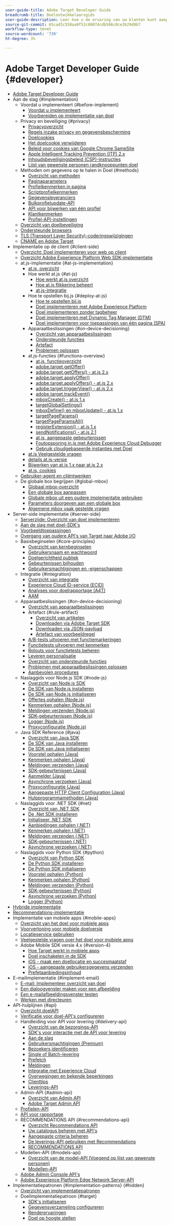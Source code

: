 ```yaml
---
user-guide-title: Adobe Target Developer Guide
breadcrumb-title: Doelontwikkelaarsgids
user-guide-description: Leer hoe u de ervaring van uw klanten kunt aanpassen en personaliseren om uw omzet te maximaliseren op uw websites en mobiele sites, apps, sociale media en andere digitale kanalen.
source-git-commit: 65cad3c558aa0f52c8007dcdb566c0ce3b29d8b7
workflow-type: tm+mt
source-wordcount: '739'
ht-degree: 3%

---
```



# Adobe Target Developer Guide {#developer}

+ [Adobe Target Developer Guide](overview.md)
+ Aan de slag {#implementation}
   + Voordat u implementeert {#before-implement}
      + [Voordat u implementeert](before-implement/considerations-before-you-implement-target.md)
      + [Voorbereiden op implementatie van doel](before-implement/prepare-to-implement-target.md)
   + Privacy en beveiliging {#privacy}
      + [Privacyoverzicht](before-implement/privacy/privacy.md)
      + [Regels inzake privacy en gegevensbescherming](before-implement/privacy/cmp-privacy-and-general-data-protection-regulation.md)
      + [Doelcookies](before-implement/privacy/cookie-behavior.md)
      + [Het doelcookie verwijderen](before-implement/privacy/cookie-deleting.md)
      + [Beleid voor cookies van Google Chrome SameSite](before-implement/privacy/google-chrome-samesite-cookie-policies.md)
      + [Apple Intelligent Tracking Prevention (ITP) 2.x](before-implement/privacy/apple-itp-2x.md)
      + [Inhoudsbeveiligingsbeleid (CSP)-instructies](before-implement/privacy/content-security-policy.md)
      + [Lijst van gewenste personen randknooppunten doel](before-implement/privacy/allowlist-edges.md)
   + Methoden om gegevens op te halen in Doel {#methods}
      + [Overzicht van methoden](before-implement/methods-to-get-data-into-target/methods-to-get-data-into-target.md)
      + [Paginaparameters](before-implement/methods-to-get-data-into-target/page-parameters.md)
      + [Profielkenmerken in pagina](before-implement/methods-to-get-data-into-target/in-page-profile-attributes.md)
      + [Scriptprofielkenmerken](before-implement/methods-to-get-data-into-target/script-profile-attributes.md)
      + [Gegevensleveranciers](before-implement/methods-to-get-data-into-target/data-providers.md)
      + [Bulkprofielupdate-API](before-implement/methods-to-get-data-into-target/bulk-profile-update-api.md)
      + [API voor bijwerken van één profiel](before-implement/methods-to-get-data-into-target/single-profile-update-api.md)
      + [Klantkenmerken](before-implement/methods-to-get-data-into-target/customer-attributes.md)
      + [Profiel-API-instellingen](before-implement/methods-to-get-data-into-target/profile-api-settings.md)
   + [Overzicht van doelbeveiliging](before-implement/target-security-overview.md)
   + [Ondersteunde browsers](before-implement/supported-browsers.md)
   + [TLS (Transport Layer Security)-coderingswijzigingen](before-implement/tls-transport-layer-security-encryption.md)
   + [CNAME en Adobe Target](before-implement/implement-cname-support-in-target.md)
+ Implementatie op de client {#client-side}
   + [Overzicht: Doel implementeren voor web op client](implement/client-side/overview.md)
   + [Overzicht Adobe Experience Platform Web SDK-implementatie](implement/client-side/aep-web-sdk.md)
   + at.js-implementatie {#at-js-implementation}
      + [at.js, overzicht](implement/client-side/atjs/how-atjs-works/overview.md)
      + Hoe werkt at.js {#at-js}
         + [Hoe werkt at.js overzicht](implement/client-side/atjs/how-atjs-works/how-atjs-works.md)
         + [Hoe at.js flikkering beheert](implement/client-side/atjs/how-atjs-works/manage-flicker-with-atjs.md)
         + [at.js-integratie](implement/client-side/atjs/how-atjs-works/target-atjs-integrations.md)
      + Hoe te opstellen bij.js {#deploy-at-js}
         + [Hoe te opstellen bij.js](implement/client-side/atjs/how-to-deployatjs/how-to-deployatjs.md)
         + [Doel implementeren met Adobe Experience Platform](implement/client-side/atjs/how-to-deployatjs/implement-target-using-adobe-launch.md)
         + [Doel implementeren zonder tagbeheer](implement/client-side/atjs/how-to-deployatjs/implement-target-without-a-tag-manager.md)
         + [Doel implementeren met Dynamic Tag Manager (DTM)](implement/client-side/atjs/how-to-deployatjs/implement-target-using-dtm.md)
         + [Doel implementeren voor toepassingen van één pagina (SPA)](implement/client-side/atjs/how-to-deployatjs/target-atjs-single-page-application.md)
      + Apparaatbeslissingen {#on-device-decisioning}
         + [Overzicht van apparaatbeslissingen](implement/client-side/atjs/on-device-decisioning/on-device-decisioning.md)
         + [Ondersteunde functies](implement/client-side/atjs/on-device-decisioning/supported-features.md)
         + [Artefact](implement/client-side/atjs/on-device-decisioning/rule-artifact.md)
         + [Problemen oplossen](implement/client-side/atjs/on-device-decisioning/troubleshooting-on-device-decisioning.md)
      + at.js-functies {#functions-overview}
         + [at.js, functieoverzicht](implement/client-side/atjs/atjs-functions/atjs-functions.md)
         + [adobe.target.getOffer()](implement/client-side/atjs/atjs-functions/adobe-target-getoffer.md)
         + [adobe.target.getOffers() - at.js 2.x](implement/client-side/atjs/atjs-functions/adobe-target-getoffers-atjs-2.md)
         + [adobe.target.applyOffer()](implement/client-side/atjs/atjs-functions/adobe-target-applyoffer.md)
         + [adobe.target.applyOffers() - at.js 2.x](implement/client-side/atjs/atjs-functions/adobe-target-applyoffers-atjs-2.md)
         + [adobe.target.triggerView() - at.js 2.x](implement/client-side/atjs/atjs-functions/adobe-target-triggerview-atjs-2.md)
         + [adobe.target.trackEvent()](implement/client-side/atjs/atjs-functions/adobe-target-trackevent.md)
         + [mboxCreate() - at.js 1.x](implement/client-side/atjs/atjs-functions/mboxcreate-atjs.md)
         + [targetGlobalSettings()](implement/client-side/atjs/atjs-functions/targetglobalsettings.md)
         + [mboxDefine() en mboxUpdate() - at.js 1.x](implement/client-side/atjs/atjs-functions/mboxdefine-mboxupdate-atjs-1x.md)
         + [targetPageParams()](implement/client-side/atjs/atjs-functions/targetpageparams.md)
         + [targetPageParamsAll()](implement/client-side/atjs/atjs-functions/targetpageparamsall.md)
         + [registerExtension() - at.js 1.x](implement/client-side/atjs/atjs-functions/registerextension-atjs-1x.md)
         + [sendNotifications() - at.js 2.1](implement/client-side/atjs/atjs-functions/adobe-target-sendnotifications-atjs-21.md)
         + [at.js, aangepaste gebeurtenissen](implement/client-side/atjs/atjs-functions/atjs-custom-events.md)
         + [Foutopsporing in.js met Adobe Experience Cloud Debugger](implement/client-side/target-debugging-atjs/target-debugging-atjs.md)
         + [Gebruik cloudgebaseerde instanties met Doel](implement/client-side/target-debugging-atjs/targeting-using-cloud-based-instances.md)
      + [at.js Veelgestelde vragen](implement/client-side/atjs/target-atjs-faq.md)
      + [details at.js-versie](implement/client-side/atjs/target-atjs-versions.md)
      + [Bijwerken van at.js 1.x naar at.js 2.x](implement/client-side/atjs/upgrading-from-atjs-1x-to-atjs-20.md)
      + [at.js, cookies](implement/client-side/atjs/atjs-cookies.md)
   + [Gebruiker-agent en cliëntwenken](implement/client-side/atjs/user-agent-and-client-hints.md)
   + De globale box begrijpen {#global-mbox}
      + [Globaal mbox-overzicht](implement/client-side/atjs/global-mbox/global-mbox-overview.md)
      + [Een globale box aanpassen](implement/client-side/atjs/global-mbox/customize-global-mbox.md)
      + [Globale mbox uit een oudere implementatie gebruiken](implement/client-side/atjs/global-mbox/mbox-global-target-standard.md)
      + [Parameters doorgeven aan een globale box](implement/client-side/atjs/global-mbox/pass-parameters-to-global-mbox.md)
      + [Algemene mbox vaak gestelde vragen](implement/client-side/atjs/global-mbox/global-mbox-faq.md)
+ Server-side implementatie {#server-side}
   + [Serverzijde: Overzicht van doel implementeren](implement/server-side/server-side-overview.md)
   + [Aan de slag met doel-SDK&#39;s](implement/server-side/sdk-guides/getting-started/getting-started.md)
   + [Voorbeeldtoepassingen](implement/server-side/sdk-guides/sample-apps/sample-apps.md)
   + [Overgang van oudere API&#39;s van Target naar Adobe I/O](implement/server-side/transition-from-target-classic-apis.md)
   + Basisbeginselen {#core-principles}
      + [Overzicht van kernbeginselen](implement/server-side/sdk-guides/core-principles/overview.md)
      + [Gebruikersnaam en wachtwoord](implement/server-side/sdk-guides/core-principles/user-identification-and-bucketing.md)
      + [Doelgerichtheid publiek](implement/server-side/sdk-guides/core-principles/audience-targeting.md)
      + [Gebeurtenissen bijhouden](implement/server-side/sdk-guides/core-principles/event-tracking.md)
      + [Gebruikersmachtigingen en -eigenschappen](implement/server-side/sdk-guides/core-principles/user-permissions-and-properties.md)
   + Integratie {#integration}
      + [Overzicht van integratie](implement/server-side/sdk-guides/integration-with-experience-cloud/overview.md)
      + [Experience Cloud ID-service (ECID)](implement/server-side/sdk-guides/integration-with-experience-cloud/ecid.md)
      + [Analyses voor doelrapportage (A4T)](implement/server-side/sdk-guides/integration-with-experience-cloud/a4t-reporting.md)
      + [AAM](implement/server-side/sdk-guides/integration-with-experience-cloud/aam-segments.md)
   + Apparaatbeslissingen {#on-device-decisioning}
      + [Overzicht van apparaatbeslissingen](implement/server-side/sdk-guides/on-device-decisioning/overview.md)
      + Artefact {#rule-artifact}
         + [Overzicht van artikelen](implement/server-side/sdk-guides/on-device-decisioning/rule-artifact-overview.md)
         + [Downloaden via Adobe Target SDK](implement/server-side/sdk-guides/on-device-decisioning/rule-artifact-sdk.md)
         + [Downloaden via JSON-payload](implement/server-side/sdk-guides/on-device-decisioning/rule-artifact-json.md)
         + [Artefact van voorbeeldregel](implement/server-side/sdk-guides/on-device-decisioning/rule-artifact-example.md)
      + [A/B-tests uitvoeren met functiemarkeringen](implement/server-side/sdk-guides/on-device-decisioning/execute-ab-tests-with-feature-flags.md)
      + [Functietests uitvoeren met kenmerken](implement/server-side/sdk-guides/on-device-decisioning/execute-feature-tests-with-attributes.md)
      + [Rolouts voor functietests beheren](implement/server-side/sdk-guides/on-device-decisioning/manage-rollouts-for-feature-tests.md)
      + [Leveren personalisatie](implement/server-side/sdk-guides/on-device-decisioning/deliver-personalization.md)
      + [Overzicht van ondersteunde functies](implement/server-side/sdk-guides/on-device-decisioning/supported-features.md)
      + [Problemen met apparaatbeslissingen oplossen](implement/server-side/sdk-guides/on-device-decisioning/troubleshooting.md)
      + [Aanbevolen procedures](implement/server-side/sdk-guides/best-practices/best-practices.md)
   + Naslaggids voor Node.js SDK {#node-js}
      + [Overzicht van Node.js SDK](implement/server-side/node-js/overview.md)
      + [De SDK van Node.js installeren](implement/server-side/node-js/install-sdk.md)
      + [De SDK van Node.js initialiseren](implement/server-side/node-js/initialize-sdk.md)
      + [Offertes ophalen (Node.js)](implement/server-side/node-js/get-offers.md)
      + [Kenmerken ophalen (Node.js)](implement/server-side/node-js/get-attributes.md)
      + [Meldingen verzenden (Node.js)](implement/server-side/node-js/send-notifications.md)
      + [SDK-gebeurtenissen (Node.js)](implement/server-side/node-js/sdk-events.md)
      + [Logger (Node.js)](implement/server-side/node-js/logger.md)
      + [Proxyconfiguratie (Node.js)](implement/server-side/node-js/proxy-configuration.md)
   + Java SDK Reference {#java}
      + [Overzicht van Java SDK](implement/server-side/java/overview.md)
      + [De SDK van Java installeren](implement/server-side/java/install-sdk.md)
      + [De SDK van Java initialiseren](implement/server-side/java/initialize-sdk.md)
      + [Voorstel ophalen (Java)](implement/server-side/java/get-offers.md)
      + [Kenmerken ophalen (Java)](implement/server-side/java/get-attributes.md)
      + [Meldingen verzenden (Java)](implement/server-side/java/send-notifications.md)
      + [SDK-gebeurtenissen (Java)](implement/server-side/java/sdk-events.md)
      + [Aanmelder (Java)](implement/server-side/java/logger.md)
      + [Asynchrone verzoeken (Java)](implement/server-side/java/asynchronous-requests.md)
      + [Proxyconfiguratie (Java)](implement/server-side/java/proxy-configuration.md)
      + [Aangepaste HTTP Client Configuration (Java)](implement/server-side/java/custom-http-client.md)
      + [Hulpprogrammamethoden (Java)](implement/server-side/java/utility-methods.md)
   + Naslaggids voor .NET SDK {#net}
      + [Overzicht van .NET SDK](implement/server-side/net/overview.md)
      + [De .Net SDK installeren](implement/server-side/net/install-sdk.md)
      + [Initialiseer .NET SDK](implement/server-side/net/initialize-sdk.md)
      + [Aanbiedingen ophalen (.NET)](implement/server-side/net/get-offers.md)
      + [Kenmerken ophalen (.NET)](implement/server-side/net/get-attributes.md)
      + [Meldingen verzenden (.NET)](implement/server-side/net/send-notifications.md)
      + [SDK-gebeurtenissen (.NET)](implement/server-side/net/sdk-events.md)
      + [Asynchrone verzoeken (.NET)](implement/server-side/net/asynchronous-requests.md)
   + Naslaggids voor Python SDK {#python}
      + [Overzicht van Python SDK](implement/server-side/python/overview.md)
      + [De Python SDK installeren](implement/server-side/python/install-sdk.md)
      + [De Python SDK initialiseren](implement/server-side/python/initialize-sdk.md)
      + [Voorstel ophalen (Python)](implement/server-side/python/get-offers.md)
      + [Kenmerken ophalen (Python)](implement/server-side/python/get-attributes.md)
      + [Meldingen verzenden (Python)](implement/server-side/python/send-notifications.md)
      + [SDK-gebeurtenissen (Python)](implement/server-side/python/sdk-events.md)
      + [Asynchrone verzoeken (Python)](implement/server-side/python/asynchronous-requests.md)
      + [Logger (Python)](implement/server-side/python/logger.md)
+ [Hybride implementatie](implement/hybrid/hybrid-overview.md)
+ [Recommendations-implementatie](implement/recommendations/recommendations.md)
+ Implementatie van mobiele apps {#mobile-apps}
   + [Overzicht van het doel voor mobiele apps](implement/mobile/overview.md)
   + [Voorvertoning voor mobiele doelversie](implement/mobile/target-mobile-preview.md)
   + [Locatieservice gebruiken](implement/mobile/use-location-service.md)
   + [Veelgestelde vragen over het doel voor mobiele apps](implement/mobile/mobile-faq.md)
   + Adobe Mobile SDK versie 4.x {#version-4}
      + [Hoe Target werkt in mobiele apps](implement/mobile/how-target-works-mobile-apps.md)
      + [Doel inschakelen in de SDK](implement/mobile/enable-target-in-sdk.md)
      + [iOS - maak een doellocatie en succesmaatstaf](implement/mobile/mobile-create-location-and-metric.md)
      + [iOS - aangepaste gebruikersgegevens verzenden](implement/mobile/mobile-custom-user-data.md)
      + [Prefetaanbiedingsinhoud](implement/mobile/prefetch-offer-content.md)
+ E-mailimplementatie {#implement-email}
   + [E-mail: Implementeer overzicht van doel](implement/email/overview.md)
   + [Een dialoogvenster maken voor een afbeelding](implement/email/testing-content-with-the-adbox.md)
   + [Een e-mailafbeeldingsvenster testen](implement/email/testing-email-image-adbox.md)
   + [Werken met directeuren](implement/email/working-with-redirectors.md)
+ API-hulplijnen {#api}
   + [Overzicht doelAPI](/help/dev/before-administer/target-api-overview.md)
   + [Verificatie voor doel-API&#39;s configureren](/help/dev/before-administer/configure-authentication.md)
   + Handleiding voor API voor levering {#delivery-api}
      + [Overzicht van de bezorgings-API](/help/dev/implement/delivery-api/overview.md)
      + [SDK&#39;s voor interactie met de API voor levering](/help/dev/before-implement/delivery-api-overview/sdks.md)
      + [Aan de slag](/help/dev/before-implement/delivery-api-overview/getting-started.md)
      + [Gebruikersmachtigingen (Premium)](/help/dev/before-implement/delivery-api-overview/user-permissions.md)
      + [Bezoekers identificeren](/help/dev/before-implement/delivery-api-overview/identifying-visitors.md)
      + [Single of Batch-levering](/help/dev/before-implement/delivery-api-overview/single-or-batch.md)
      + [Prefetch](/help/dev/before-implement/delivery-api-overview/prefetch.md)
      + [Meldingen](/help/dev/before-implement/delivery-api-overview/notifications.md)
      + [Integratie met Experience Cloud](before-implement/delivery-api-overview/integration.md)
      + [Overwegingen en bekende beperkingen](/help/dev/before-implement/delivery-api-overview/known-limitations.md)
      + [Clienttips](/help/dev/before-implement/delivery-api-overview/client-hints.md)
      + [Leverings-API](/help/dev/implement/delivery-api/delivery-api.md)
   + Admin-API {#admin-api}
      + [Overzicht van Admin API](before-administer/admin-api-overview/admin-api-overview.md)
      + [Adobe Target Admin API](/help/dev/administer/admin-api/admin-api-overview-new.md)
   + [Profielen-API](/help/dev/administer/profile-api/profile-api-overview.md)
   + [API voor rapportage](/help/dev/administer/reporting-api/reporting-api.md)
   + RECOMMENDATIONS API {#recommendations-api}
      + [Overzicht Recommendations API](before-administer/recs-api/overview.md)
      + [Uw catalogus beheren met API&#39;s](before-administer/recs-api/manage-catalog.md)
      + [Aangepaste criteria beheren](before-administer/recs-api/manage-custom-criteria.md)
      + [De leverings-API gebruiken met Recommendations](before-administer/recs-api/fetch-recs-server-side-delivery-api.md)
      + [RECOMMENDATIONS API](/help/dev/administer/recommendations-api/recommendations-api.md)
   + Modellen-API {#models-api}
      + [Overzicht van de model-API (Voegend op lijst van gewenste personen)](before-administer/models-api.md)
      + [Modellen-API](/help/dev/administer/models-api/models-api-overview.md)
   + [Adobe Admin Console API&#39;s](/help/dev/before-implement/delivery-api-overview/adobe-console-api.md)
   + [Adobe Experience Platform Edge Network Server-API](/help/dev/before-implement/delivery-api-overview/aep-edge-network-server-api.md)
+ Implementatiepatronen {#implementation-patterns} {#hidden}
   + [Overzicht van implementatiepatronen](/help/dev/patterns/pattern-overview.md)
   + Doelimplementatiepatroon {#target}
      + [SDK&#39;s initialiseren](/help/dev/patterns/initialize-sdk.md)
      + [Gegevensverzameling configureren](/help/dev/patterns/data-collection.md)
      + [Renderervaringen](/help/dev/patterns/render-experiences.md)
      + [Doel op hoogte stellen](/help/dev/patterns/notify-target.md)


